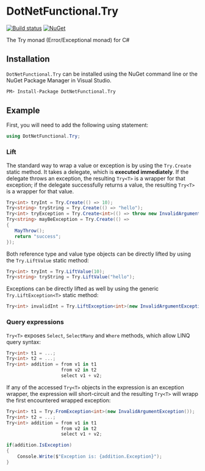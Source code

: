 # DotNetFunctional.Try

[![Build status](https://ci.appveyor.com/api/projects/status/sqaenp7jnbg5v029/branch/master?svg=true)](https://ci.appveyor.com/project/jotatoledo/try/branch/master)
[![NuGet](http://img.shields.io/nuget/v/DotNetFunctional.Try.svg?logo=nuget)](https://www.nuget.org/packages/DotNetFunctional.Try/)

The Try monad (Error/Exceptional monad) for C#

## Installation

`DotNetFunctional.Try` can be installed using the NuGet command line or the NuGet Package Manager in Visual Studio.

```bash
PM> Install-Package DotNetFunctional.Try
```

## Example

First, you will need to add the following using statement:

```csharp
using DotNetFunctional.Try;
```

### Lift

The standard way to wrap a value or exception is by using the `Try.Create` static method. It takes a delegate, which is **executed
immediately**. If the delegate throws an exception, the resulting `Try<T>` is a wrapper for that exception; if the delegate
successfully returns a value, the resulting `Try<T>` is a wrapper for that value.

```csharp
Try<int> tryInt = Try.Create(() => 10);
Try<string> tryString = Try.Create(() => "hello");
Try<int> tryException = Try.Create<int>(() => throw new InvalidArgumentException("Invalid int"));
Try<string> mayBeException = Try.Create(() =>
{
   MayThrow();
   return "success";
});
```

Both reference type and value type objects can be directly lifted by using the `Try.LiftValue` static method:

```csharp
Try<int> tryInt = Try.LiftValue(10);
Try<string> tryString = Try.LiftValue("hello");
```

Exceptions can be directly lifted as well by using the generic `Try.LiftException<T>` static method:

```csharp
Try<int> invalidInt = Try.LiftException<int>(new InvalidArgumentException("Invalid int"));
```

### Query expressions

`Try<T>` exposes `Select`, `SelectMany` and `Where` methods, which allow LINQ query syntax:

```csharp
Try<int> t1 = ...;
Try<int> t2 = ...;
Try<int> addition = from v1 in t1
                    from v2 in t2
                    select v1 + v2;
```

If any of the accessed `Try<T>` objects in the expression is an exception wrapper, the expression will short-circuit and
the resulting `Try<T>` will wrapp the first encountered wrapped exception:

```csharp
Try<int> t1 = Try.FromException<int>(new InvalidArgumentException());
Try<int> t2 = ...;
Try<int> addition = from v1 in t1
                    from v2 in t2
                    select v1 + v2;

if(addition.IsException)
{
    Console.Write($"Exception is: {addition.Exception}");
}
```